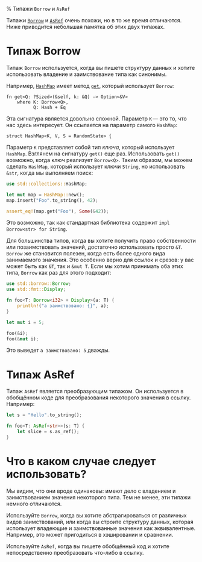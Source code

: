 % Типажи `Borrow` и `AsRef`

Типажи [`Borrow`][borrow] и [`AsRef`][asref] очень похожи, но в то же время
отличаются. Ниже приводится небольшая памятка об этих двух типажах.

[borrow]: http://doc.rust-lang.org/std/borrow/trait.Borrow.html
[asref]: http://doc.rust-lang.org/std/convert/trait.AsRef.html

# Типаж Borrow

Типаж `Borrow` используется, когда вы пишете структуру данных и хотите
использовать владение и заимствование типа как синонимы.

Например, [`HashMap`][hashmap] имеет метод [`get`][get], который использует
`Borrow`:

```rust,ignore
fn get<Q: ?Sized>(&self, k: &Q) -> Option<&V>
    where K: Borrow<Q>,
          Q: Hash + Eq
```

[hashmap]: http://doc.rust-lang.org/std/collections/struct.HashMap.html
[get]: http://doc.rust-lang.org/std/collections/struct.HashMap.html#method.get

Эта сигнатура является довольно сложной. Параметр `K` — это то, что нас здесь
интересует. Он ссылается на параметр самого `HashMap`:

```rust,ignore
struct HashMap<K, V, S = RandomState> {
```

Параметр `K` представляет собой тип _ключа_, который использует `HashMap`.
Взглянем на сигнатуру `get()` еще раз. Использовать `get()` возможно, когда ключ
реализует `Borrow<Q>`. Таким образом, мы можем сделать `HashMap`, который
использует ключи `String`, но использовать `&str`, когда мы выполняем поиск:

```rust
use std::collections::HashMap;

let mut map = HashMap::new();
map.insert("Foo".to_string(), 42);

assert_eq!(map.get("Foo"), Some(&42));
```

Это возможно, так как стандартная библиотека содержит `impl Borrow<str> for
String`.

Для большинства типов, когда вы хотите получить право собственности или
позаимствовать значений, достаточно использовать просто `&T`. `Borrow` же
становится полезен, когда есть более одного вида занимаемого значения. Это
особенно верно для ссылок и срезов: у вас может быть как `&T`, так и `&mut T`.
Если мы хотим принимать оба этих типа, `Borrow` как раз для этого подходит:

```rust
use std::borrow::Borrow;
use std::fmt::Display;

fn foo<T: Borrow<i32> + Display>(a: T) {
    println!("a заимствовано: {}", a);
}

let mut i = 5;

foo(&i);
foo(&mut i);
```

Это выведет `a заимствовано: 5` дважды.

# Типаж AsRef

Типаж `AsRef` является преобразующим типажом. Он используется в обобщённом коде
для преобразования некоторого значения в ссылку. Например:

```rust
let s = "Hello".to_string();

fn foo<T: AsRef<str>>(s: T) {
    let slice = s.as_ref();
}
```

# Что в каком случае следует использовать?

Мы видим, что они вроде одинаковы: имеют дело с владением и заимствованием
значения некоторого типа. Тем не менее, эти типажи немного отличаются.

Используйте `Borrow`, когда вы хотите абстрагироваться от различных видов
заимствований, или когда вы строите структуру данных, которая использует
владеющие и заимствованные значения как эквивалентные. Например, это может
пригодиться в хэшировании и сравнении.

Используйте `AsRef`, когда вы пишете обобщённый код и хотите непосредственно
преобразовать что-либо в ссылку.
